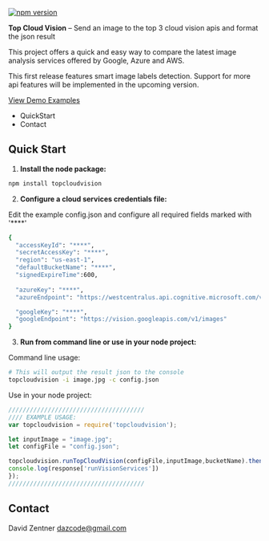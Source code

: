 ﻿
[![npm version](https://badge.fury.io/js/topcloudvision.svg)](https://badge.fury.io/js/topcloudvision)

**Top Cloud Vision** – Send an image to the top 3 cloud vision apis and format the json result

This project offers a quick and easy way to compare the latest image analysis services offered by Google, Azure and AWS.

This first release features smart image labels detection. Support for more api features will be implemented in the upcoming version.

[View Demo Examples](https://github.com/dazcode/topcloudvision/tree/master/test)


* QuickStart
* Contact

## Quick Start

1. **Install the node package:**
  ```bash
  npm install topcloudvision
  ```

2. **Configure a cloud services credentials file:**

Edit the example config.json and configure all required fields marked with '****'
  ```bash
 {   
    "accessKeyId": "****",
    "secretAccessKey": "****",
    "region": "us-east-1",
    "defaultBucketName": "****",
    "signedExpireTime":600,
    
    "azureKey": "****",
    "azureEndpoint": "https://westcentralus.api.cognitive.microsoft.com/vision/v2.0/analyze",

    "googleKey": "****",
    "googleEndpoint": "https://vision.googleapis.com/v1/images"
}
  ```

3. **Run from command line or use in your node project:**
 
 Command line usage:
  ```bash
  # This will output the result json to the console
  topcloudvision -i image.jpg -c config.json
  ```
 
 Use in your node project:
  ```javascript
//////////////////////////////////////
//// EXAMPLE USAGE:
var topcloudvision = require('topcloudvision');

let inputImage = "image.jpg";
let configFile = "config.json";

topcloudvision.runTopCloudVision(configFile,inputImage,bucketName).then(function(response){
  console.log(response['runVisionServices'])
});
//////////////////////////////////////
  ```



## Contact

David Zentner dazcode@gmail.com

